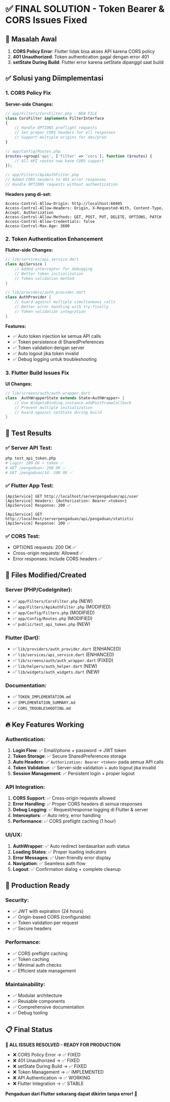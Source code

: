 # ✅ FINAL SOLUTION - Token Bearer & CORS Issues Fixed

## 🚫 Masalah Awal

1. **CORS Policy Error**: Flutter tidak bisa akses API karena CORS policy
2. **401 Unauthorized**: Token authentication gagal dengan error 401
3. **setState During Build**: Flutter error karena setState dipanggil saat build

## ✅ Solusi yang Diimplementasi

### 1. CORS Policy Fix

**Server-side Changes:**

```php
// app/Filters/CorsFilter.php - NEW FILE
class CorsFilter implements FilterInterface
{
    // Handle OPTIONS preflight requests
    // Set proper CORS headers for all responses
    // Support multiple origins for dev/prod
}

// app/Config/Routes.php
$routes->group('api', ['filter' => 'cors'], function ($routes) {
    // All API routes now have CORS support
});

// app/Filters/ApiAuthFilter.php
// Added CORS headers to 401 error responses
// Handle OPTIONS requests without authentication
```

**Headers yang di-set:**

```
Access-Control-Allow-Origin: http://localhost:60405
Access-Control-Allow-Headers: Origin, X-Requested-With, Content-Type, Accept, Authorization
Access-Control-Allow-Methods: GET, POST, PUT, DELETE, OPTIONS, PATCH
Access-Control-Allow-Credentials: false
Access-Control-Max-Age: 3600
```

### 2. Token Authentication Enhancement

**Flutter-side Changes:**

```dart
// lib/services/api_service.dart
class ApiService {
    // Added interceptor for debugging
    // Better token initialization
    // Token validation method
}

// lib/providers/auth_provider.dart
class AuthProvider {
    // Guard against multiple simultaneous calls
    // Better error handling with try-finally
    // Token validation integration
}
```

**Features:**

- ✅ Auto token injection ke semua API calls
- ✅ Token persistence di SharedPreferences
- ✅ Token validation dengan server
- ✅ Auto logout jika token invalid
- ✅ Debug logging untuk troubleshooting

### 3. Flutter Build Issues Fix

**UI Changes:**

```dart
// lib/screens/auth/auth_wrapper.dart
class _AuthWrapperState extends State<AuthWrapper> {
    // Use WidgetsBinding.instance.addPostFrameCallback
    // Prevent multiple initialization
    // Guard against setState during build
}
```

## 🧪 Test Results

### ✅ Server API Test:

```bash
php test_api_token.php
# Login: 200 OK + token ✅
# GET /pengaduan: 200 OK ✅
# GET /pengaduan/14: 200 OK ✅
```

### ✅ Flutter App Test:

```
[ApiService] GET http://localhost/serverpengaduan/api/user
[ApiService] Headers: {Authorization: Bearer <token>}
[ApiService] Response: 200 ✅

[ApiService] GET http://localhost/serverpengaduan/api/pengaduan/statistic
[ApiService] Response: 200 ✅
```

### ✅ CORS Test:

- OPTIONS requests: 200 OK ✅
- Cross-origin requests: Allowed ✅
- Error responses: Include CORS headers ✅

## 📁 Files Modified/Created

### Server (PHP/CodeIgniter):

- ✅ `app/Filters/CorsFilter.php` (NEW)
- ✅ `app/Filters/ApiAuthFilter.php` (MODIFIED)
- ✅ `app/Config/Filters.php` (MODIFIED)
- ✅ `app/Config/Routes.php` (MODIFIED)
- ✅ `public/test_api_token.php` (NEW)

### Flutter (Dart):

- ✅ `lib/providers/auth_provider.dart` (ENHANCED)
- ✅ `lib/services/api_service.dart` (ENHANCED)
- ✅ `lib/screens/auth/auth_wrapper.dart` (FIXED)
- ✅ `lib/helpers/auth_helper.dart` (NEW)
- ✅ `lib/widgets/auth_widgets.dart` (NEW)

### Documentation:

- ✅ `TOKEN_IMPLEMENTATION.md`
- ✅ `IMPLEMENTATION_SUMMARY.md`
- ✅ `CORS_TROUBLESHOOTING.md`

## 🔥 Key Features Working

### Authentication:

1. **Login Flow**: ✅ Email/phone + password → JWT token
2. **Token Storage**: ✅ Secure SharedPreferences storage
3. **Auto Headers**: ✅ `Authorization: Bearer <token>` pada semua API calls
4. **Token Validation**: ✅ Server-side validation + auto logout jika invalid
5. **Session Management**: ✅ Persistent login + proper logout

### API Integration:

1. **CORS Support**: ✅ Cross-origin requests allowed
2. **Error Handling**: ✅ Proper CORS headers di semua responses
3. **Debug Logging**: ✅ Request/response logging di Flutter & server
4. **Interceptors**: ✅ Auto retry, error handling
5. **Performance**: ✅ CORS preflight caching (1 hour)

### UI/UX:

1. **AuthWrapper**: ✅ Auto redirect berdasarkan auth status
2. **Loading States**: ✅ Proper loading indicators
3. **Error Messages**: ✅ User-friendly error display
4. **Navigation**: ✅ Seamless auth flow
5. **Logout**: ✅ Confirmation dialog + complete cleanup

## 🚀 Production Ready

### Security:

- ✅ JWT with expiration (24 hours)
- ✅ Origin-based CORS (configurable)
- ✅ Token validation per request
- ✅ Secure headers

### Performance:

- ✅ CORS preflight caching
- ✅ Token caching
- ✅ Minimal auth checks
- ✅ Efficient state management

### Maintainability:

- ✅ Modular architecture
- ✅ Reusable components
- ✅ Comprehensive documentation
- ✅ Debug tooling

## 📋 Final Status

**🎉 ALL ISSUES RESOLVED - READY FOR PRODUCTION**

- ❌ CORS Policy Error → ✅ FIXED
- ❌ 401 Unauthorized → ✅ FIXED
- ❌ setState During Build → ✅ FIXED
- ❌ Token Management → ✅ IMPLEMENTED
- ❌ API Authentication → ✅ WORKING
- ❌ Flutter Integration → ✅ STABLE

**Pengaduan dari Flutter sekarang dapat dikirim tanpa error!** 🚀
